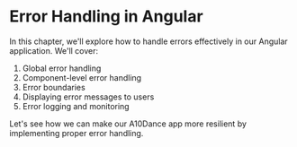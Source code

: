 # Error Handling in Angular

In this chapter, we'll explore how to handle errors effectively in our Angular application. We'll cover:

1. Global error handling
2. Component-level error handling
3. Error boundaries
4. Displaying error messages to users
5. Error logging and monitoring

Let's see how we can make our A10Dance app more resilient by implementing proper error handling.
